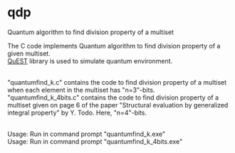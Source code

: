 # qdp
Quantum algorithm to find division property of a multiset

The C code implements Quantum algorithm to find division property of a given multiset.<br/>
<a href=https://quest.qtechtheory.org/>QuEST<a/> library is used to simulate quantum environment.<br/><br/>

"quantumfind_k.c" contains the code to find division property of a multiset when each element in the multiset has "n=3"-bits.<br/>
"quantumfind_k_4bits.c" contains the code to find division property of a multiset given on page 6 of the paper "Structural evaluation by generalized integral property" by Y. Todo. Here, "n=4"-bits.<br/><br/>

Usage: Run in command prompt "quantumfind_k.exe"<br/>
Usage: Run in command prompt "quantumfind_k_4bits.exe"<br/>
